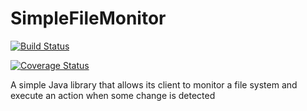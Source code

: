 SimpleFileMonitor
=================

[![Build Status](https://travis-ci.org/deigote/SimpleFileMonitor.svg?branch=master)][travis]

[![Coverage Status](https://coveralls.io/repos/deigote/SimpleFileMonitor/badge.png)](https://coveralls.io/r/deigote/SimpleFileMonitor)

[travis]: https://travis-ci.org/deigote/SimpleFileMonitor

A simple Java library that allows its client to monitor a file system and execute an action when some change is detected

